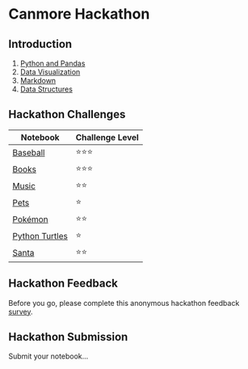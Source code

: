 # Canmore Hackathon

## Introduction

1. [Python and Pandas](https://2i2c.callysto.ca/hub/user-redirect/git-pull?repo=https%3A%2F%2Fgithub.com%2Fcallysto%2Fhackathon&branch=master&subPath=PrepMaterials/python-and-pandas-basics.ipynb&depth=1)
1. [Data Visualization](https://2i2c.callysto.ca/hub/user-redirect/git-pull?repo=https%3A%2F%2Fgithub.com%2Fcallysto%2Fhackathon&branch=master&subPath=PrepMaterials/data-visualization.ipynb&depth=1)
1. [Markdown](https://2i2c.callysto.ca/hub/user-redirect/git-pull?repo=https%3A%2F%2Fgithub.com%2Fcallysto%2Fhackathon&branch=master&subPath=PrepMaterials/markdown-basics.ipynb&depth=1)
1. [Data Structures](https://2i2c.callysto.ca/hub/user-redirect/git-pull?repo=https%3A%2F%2Fgithub.com%2Fcallysto%2Fhackathon&branch=master&subPath=PrepMaterials/data-structures-in-python.ipynb&depth=1)

## Hackathon Challenges
  
|Notebook|Challenge Level|
|-|-|
|[Baseball](https://2i2c.callysto.ca/hub/user-redirect/git-pull?repo=https%3A%2F%2Fgithub.com%2Fcallysto%2Fhackathon&branch=master&subPath=HackathonNotebooks/Baseball/baseball-introduction.ipynb&depth=1)|⭐⭐⭐|
|[Books](https://2i2c.callysto.ca/hub/user-redirect/git-pull?repo=https%3A%2F%2Fgithub.com%2Fcallysto%2Fhackathon&branch=master&subPath=HackathonNotebooks/Books/books-intro.ipynb&depth=1)|⭐⭐⭐|
|[Music](https://2i2c.callysto.ca/hub/user-redirect/git-pull?repo=https%3A%2F%2Fgithub.com%2Fcallysto%2Fhackathon&branch=master&subPath=HackathonNotebooks/Music/music-intro.ipynb&depth=1)|⭐⭐|
|[Pets](https://2i2c.callysto.ca/hub/user-redirect/git-pull?repo=https%3A%2F%2Fgithub.com%2Fcallysto%2Fhackathon&branch=master&subPath=HackathonNotebooks/Pets/pets-intro.ipynb&depth=1)|⭐|
|[Pokémon](https://2i2c.callysto.ca/hub/user-redirect/git-pull?repo=https%3A%2F%2Fgithub.com%2Fcallysto%2Fhackathon&branch=master&subPath=HackathonNotebooks/Pok%C3%A9mon/pokemon-intro.ipynb&depth=1)|⭐⭐|
|[Python Turtles](https://2i2c.callysto.ca/hub/user-redirect/git-pull?repo=https%3A%2F%2Fgithub.com%2Fcallysto%2Fhackathon&branch=master&subPath=HackathonNotebooks/Turtles/python-turtles.ipynb&depth=1)|⭐|
|[Santa](https://2i2c.callysto.ca/hub/user-redirect/git-pull?repo=https%3A%2F%2Fgithub.com%2Fcallysto%2Fhackathon&branch=master&subPath=HackathonNotebooks/Santa/santa-intro.ipynb&depth=1)|⭐⭐|

## Hackathon Feedback

Before you go, please complete this anonymous hackathon feedback [survey](https://docs.google.com/forms/d/e/1FAIpQLSd0Ih8x_dHS1FDfw4WYwcZAirwagfkbqoB9_WO1XoV5WqAi3Q/viewform?usp=pp_url&entry.1760849759=2023-03-04&entry.975699384=Canmore,+AB).

## Hackathon Submission

Submit your notebook...